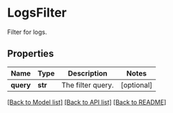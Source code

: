 # LogsFilter

Filter for logs.

## Properties
Name | Type | Description | Notes
------------ | ------------- | ------------- | -------------
**query** | **str** | The filter query. | [optional] 

[[Back to Model list]](README.md#documentation-for-models) [[Back to API list]](README.md#documentation-for-api-endpoints) [[Back to README]](README.md)


